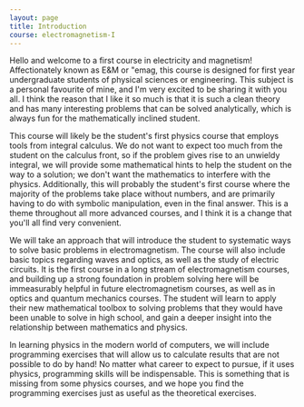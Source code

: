 ```yaml
---
layout: page
title: Introduction
course: electromagnetism-I
---
```


Hello and welcome to a first course in electricity and magnetism! Affectionately known as E&M or "emag, this course is designed for first year undergraduate students of physical sciences or engineering. This subject is a personal favourite of mine, and I'm very excited to be sharing it with you all. I think the reason that I like it so much is that it is such a clean theory and has many interesting problems that can be solved analytically, which is always fun for the mathematically inclined student.

This course will likely be the student's first physics course that employs tools from integral calculus. We do not want to expect too much from the student on the calculus front, so if the problem gives rise to an unwieldy integral, we will provide some mathematical hints to help the student on the way to a solution; we don't want the mathematics to interfere with the physics. Additionally, this will probably the student's first course where the majority of the problems take place without numbers, and are primarily having to do with symbolic manipulation, even in the final answer. This is a theme throughout all more advanced courses, and I think it is a change that you'll all find very convenient.

We will take an approach that will introduce the student to systematic ways to solve basic problems in electromagnetism. The course will also include basic topics regarding waves and optics, as well as the study of electric circuits. It is the first course in a long stream of electromagnetism courses, and building up a strong foundation in problem solving here will be immeasurably helpful in future electromagnetism courses, as well as in optics and quantum mechanics courses. The student will learn to apply their new mathematical toolbox to solving problems that they would have been unable to solve in high school, and gain a deeper insight into the relationship between mathematics and physics.


In learning physics in the modern world of computers, we will include programming exercises that will allow us to calculate results that are not possible to do by hand! No matter what career to expect to pursue, if it uses physics, programming skills will be indispensable. This is something that is missing from some physics courses, and we hope you find the programming exercises just as useful as the theoretical exercises.
